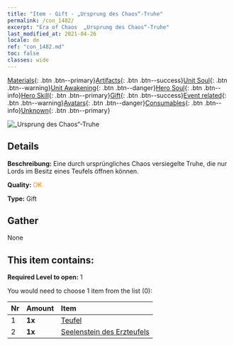 ```yaml
---
title: "Item - Gift - „Ursprung des Chaos“-Truhe"
permalink: /con_1482/
excerpt: "Era of Chaos  „Ursprung des Chaos“-Truhe"
last_modified_at: 2021-04-26
locale: de
ref: "con_1482.md"
toc: false
classes: wide
---
```

 [Materials](/ItemsDE/){: .btn .btn--primary}[Artifacts](/ItemsDE/Artifacts/){: .btn .btn--success}[Unit Soul](/ItemsDE/UnitSoul/){: .btn .btn--warning}[Unit Awakening](/ItemsDE/UnitAwakening/){: .btn .btn--danger}[Hero Soul](/ItemsDE/HeroSoul/){: .btn .btn--info}[Hero Skill](/ItemsDE/HeroSkill/){: .btn .btn--primary}[Gift](/ItemsDE/Gift/){: .btn .btn--success}[Event related](/ItemsDE/Events/){: .btn .btn--warning}[Avatars](/ItemsDE/Avatars/){: .btn .btn--danger}[Consumables](/ItemsDE/Consumables/){: .btn .btn--info}[Unknown](/ItemsDE/Unknown/){: .btn .btn--primary}

 ![„Ursprung des Chaos“-Truhe](/images/t/i_907041.png)

## Details
 **Beschreibung:** Eine durch ursprüngliches Chaos versiegelte Truhe, die nur Lords im Besitz eines Teufels öffnen können.

 **Quality:** <span style="color: #FF8C00">OK</span>

 **Type:** Gift

## Gather

  None

## This item contains:

 **Required Level to open:** 1

 You would need to choose 1 item from the list (0):

  | Nr | Amount |     Item    |
  |:---|:-------|:------------|
  | 1 |  **1x** | [Teufel](/ItemsDE/unt_232/) |  | 
  | 2 |  **1x** | [Seelenstein des Erzteufels](/ItemsDE/unt_318/) |  | 
